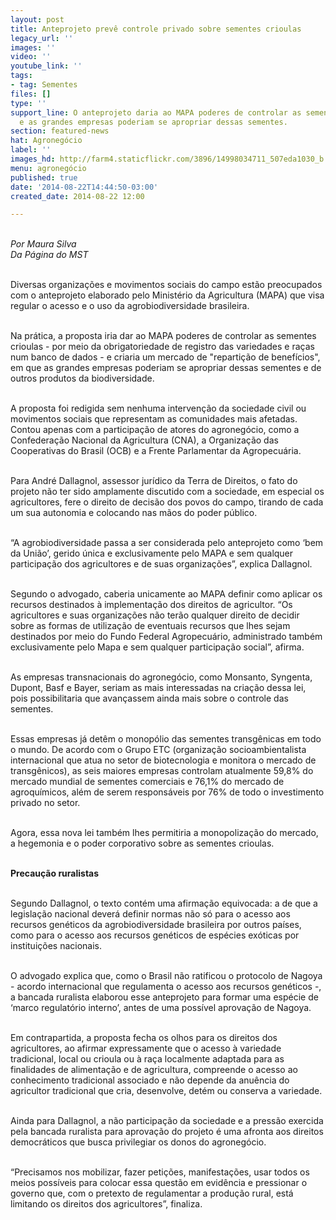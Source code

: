 ```yaml
---
layout: post
title: Anteprojeto prevê controle privado sobre sementes crioulas
legacy_url: ''
images: ''
video: ''
youtube_link: ''
tags:
- tag: Sementes
files: []
type: ''
support_line: O anteprojeto daria ao MAPA poderes de controlar as sementes crioulas
  e as grandes empresas poderiam se apropriar dessas sementes.
section: featured-news
hat: Agronegócio
label: ''
images_hd: http://farm4.staticflickr.com/3896/14998034711_507eda1030_b.jpg
menu: agronegócio
published: true
date: '2014-08-22T14:44:50-03:00'
created_date: 2014-08-22 12:00

---
```

<p><br />
<em>Por Maura Silva<br />
Da P&aacute;gina do MST</em></p>

<p><br />
Diversas organiza&ccedil;&otilde;es e movimentos sociais do campo est&atilde;o preocupados com o anteprojeto elaborado pelo Minist&eacute;rio da Agricultura (MAPA) que visa regular o acesso e o uso da agrobiodiversidade brasileira.&nbsp;</p>

<p><br />
Na pr&aacute;tica, a proposta iria dar ao MAPA poderes de controlar as sementes crioulas - por meio da obrigatoriedade de registro das variedades e ra&ccedil;as num banco de dados - e criaria um mercado de &quot;reparti&ccedil;&atilde;o de benef&iacute;cios&quot;, em que as grandes empresas poderiam se apropriar dessas sementes e de outros produtos da biodiversidade.</p>

<p><br />
A proposta foi redigida sem nenhuma interven&ccedil;&atilde;o da sociedade civil ou movimentos sociais que representam as comunidades mais afetadas. Contou apenas com a participa&ccedil;&atilde;o de atores do agroneg&oacute;cio, como a Confedera&ccedil;&atilde;o Nacional da Agricultura (CNA), a Organiza&ccedil;&atilde;o das Cooperativas do Brasil (OCB) e a Frente Parlamentar da Agropecu&aacute;ria. &nbsp; &nbsp;</p>

<p><br />
Para Andr&eacute; Dallagnol, assessor jur&iacute;dico da Terra de Direitos, o fato do projeto n&atilde;o ter sido amplamente discutido com a sociedade, em especial os agricultores, fere o direito de decis&atilde;o dos povos do campo, tirando de cada um sua autonomia e colocando nas m&atilde;os do poder p&uacute;blico.</p>

<p><br />
&ldquo;A agrobiodiversidade passa a ser considerada pelo anteprojeto como &lsquo;bem da Uni&atilde;o&rsquo;, gerido &uacute;nica e exclusivamente pelo MAPA e sem qualquer participa&ccedil;&atilde;o dos agricultores e de suas organiza&ccedil;&otilde;es&rdquo;, explica Dallagnol.</p>

<p><br />
Segundo o advogado, caberia unicamente ao MAPA definir como aplicar os recursos destinados &agrave; implementa&ccedil;&atilde;o dos direitos de agricultor. &ldquo;Os agricultores e suas organiza&ccedil;&otilde;es n&atilde;o ter&atilde;o qualquer direito de decidir sobre as formas de utiliza&ccedil;&atilde;o de eventuais recursos que lhes sejam destinados por meio do Fundo Federal Agropecu&aacute;rio, administrado tamb&eacute;m exclusivamente pelo Mapa e sem qualquer participa&ccedil;&atilde;o social&rdquo;, afirma.</p>

<p><br />
As empresas transnacionais do agroneg&oacute;cio, como Monsanto, Syngenta, Dupont, Basf e Bayer, seriam as mais interessadas na cria&ccedil;&atilde;o dessa lei, pois possibilitaria que avan&ccedil;assem ainda mais sobre o controle das sementes.</p>

<p><br />
Essas empresas j&aacute; det&ecirc;m o monop&oacute;lio das sementes transg&ecirc;nicas em todo o mundo. De acordo com o Grupo ETC (organiza&ccedil;&atilde;o socioambientalista internacional que atua no setor de biotecnologia e monitora o mercado de transg&ecirc;nicos), as seis maiores empresas controlam atualmente 59,8% do mercado mundial de sementes comerciais e 76,1% do mercado de agroqu&iacute;micos, al&eacute;m de serem respons&aacute;veis por 76% de todo o investimento privado no setor.</p>

<p><br />
Agora, essa nova lei tamb&eacute;m lhes permitiria a monopoliza&ccedil;&atilde;o do mercado, a hegemonia e o poder corporativo sobre as sementes crioulas.</p>

<p><br />
<strong>Precau&ccedil;&atilde;o ruralistas</strong></p>

<p><br />
Segundo Dallagnol, o texto cont&eacute;m uma afirma&ccedil;&atilde;o equivocada: a de que a legisla&ccedil;&atilde;o nacional dever&aacute; definir normas n&atilde;o s&oacute; para o acesso aos recursos gen&eacute;ticos da agrobiodiversidade brasileira por outros pa&iacute;ses, como para o acesso aos recursos gen&eacute;ticos de esp&eacute;cies ex&oacute;ticas por institui&ccedil;&otilde;es nacionais.&nbsp;</p>

<p><br />
O advogado explica que, como o Brasil n&atilde;o ratificou o protocolo de Nagoya - acordo internacional que regulamenta o acesso aos recursos gen&eacute;ticos -, a bancada ruralista elaborou esse anteprojeto para formar uma esp&eacute;cie de &lsquo;marco regulat&oacute;rio interno&rsquo;, antes de uma poss&iacute;vel aprova&ccedil;&atilde;o de Nagoya.</p>

<p><br />
Em contrapartida, a proposta fecha os olhos para os direitos dos agricultores, ao afirmar expressamente que o acesso &agrave; variedade tradicional, local ou crioula ou &agrave; ra&ccedil;a localmente adaptada para as finalidades de alimenta&ccedil;&atilde;o e de agricultura, compreende o acesso ao conhecimento tradicional associado e n&atilde;o depende da anu&ecirc;ncia do agricultor tradicional que cria, desenvolve, det&eacute;m ou conserva a variedade.&nbsp;</p>

<p><br />
Ainda para Dallagnol, a n&atilde;o participa&ccedil;&atilde;o da sociedade e a press&atilde;o exercida pela bancada ruralista para aprova&ccedil;&atilde;o do projeto &eacute; uma afronta aos direitos democr&aacute;ticos que busca privilegiar os donos do agroneg&oacute;cio.&nbsp;</p>

<p><br />
&ldquo;Precisamos nos mobilizar, fazer peti&ccedil;&otilde;es, manifesta&ccedil;&otilde;es, usar todos os meios poss&iacute;veis para colocar essa quest&atilde;o em evid&ecirc;ncia e pressionar o governo que, com o pretexto de regulamentar a produ&ccedil;&atilde;o rural, est&aacute; limitando os direitos dos agricultores&rdquo;, finaliza.&nbsp;</p>
